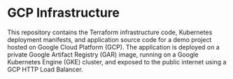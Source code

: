# GCP Infrastructure

This repository contains the Terraform infrastructure code, Kubernetes deployment manifests, and application source code for a demo project hosted on Google Cloud Platform (GCP). The application is deployed on a private Google Artifact Registry (GAR) image, running on a Google Kubernetes Engine (GKE) cluster, and exposed to the public internet using a GCP HTTP Load Balancer.

